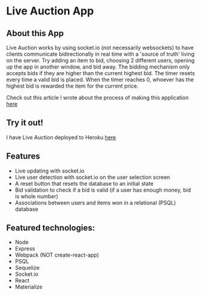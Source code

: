 # Live Auction App

## About this App

Live Auction works by using socket.io (not necessarily websockets) to have clients communicate bidirectionally in real time with a 'source of truth' living on the server. Try adding an item to bid, choosing 2 different users, opening up the app in another window, and bid away. The bidding mechanism only accepts bids if they are higher than the current highest bid. The timer resets every time a valid bid is placed. When the timer reaches 0, whoever has the highest bid is rewarded the item for the current price.

Check out this article I wrote about the process of making this application [here](https://medium.com/@7evam/lets-get-methodical-5572560f068b)

## Try it out!

I have Live Auction deployed to Heroku [here](http://peaceful-headland-93321.herokuapp.com/)

## Features

* Live updating with socket.io
* Live user detection with socket.io on the user selection screen
* A reset button that resets the database to an initial state
* Bid validation to check if a bid is valid (if a user has enough money, bid is whole number)
* Associations between users and items won in a relational (PSQL) database

<!-- ## Wireframe/ERD:

![live auction wireframe/erd](https://image.ibb.co/duBayL/IMG-4070.jpg) -->

## Featured technologies:
* Node
* Express
* Webpack (NOT create-react-app)
* PSQL
* Sequelize
* Socket.io
* React
* Materialize
